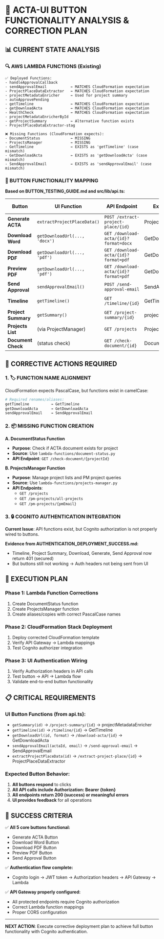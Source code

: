 # 🎯 ACTA-UI BUTTON FUNCTIONALITY ANALYSIS & CORRECTION PLAN

## 📊 CURRENT STATE ANALYSIS

### 🔍 AWS LAMBDA FUNCTIONS (Existing)
```
✅ Deployed Functions:
- handleApprovalCallback
- sendApprovalEmail           ← MATCHES CloudFormation expectation  
- ProjectPlaceDataExtractor   ← MATCHES CloudFormation expectation
- projectMetadataEnricher     ← Used for project summary
- autoApprovePending
- getTimeline                 ← MATCHES CloudFormation expectation
- getDownloadActa             ← MATCHES CloudFormation expectation  
- HealthCheck                 ← MATCHES CloudFormation expectation
- projectMetadataEnricherById
- getProjectSummary           ← Alternative function exists
- ProjectPlaceDataExtractor-stag

❌ Missing Functions (CloudFormation expects):
- DocumentStatus              ← MISSING
- ProjectsManager             ← MISSING  
- GetTimeline                 ← EXISTS as 'getTimeline' (case mismatch)
- GetDownloadActa             ← EXISTS as 'getDownloadActa' (case mismatch)
- SendApprovalEmail           ← EXISTS as 'sendApprovalEmail' (case mismatch)
```

### 🎯 BUTTON FUNCTIONALITY MAPPING

**Based on BUTTON_TESTING_GUIDE.md and src/lib/api.ts:**

| Button | UI Function | API Endpoint | Expected Lambda | Current Lambda Status |
|--------|-------------|--------------|----------------|----------------------|
| **Generate ACTA** | `extractProjectPlaceData()` | `POST /extract-project-place/{id}` | ProjectPlaceDataExtractor | ✅ EXISTS |
| **Download Word** | `getDownloadUrl(..., 'docx')` | `GET /download-acta/{id}?format=docx` | GetDownloadActa | ⚠️ EXISTS as 'getDownloadActa' |
| **Download PDF** | `getDownloadUrl(..., 'pdf')` | `GET /download-acta/{id}?format=pdf` | GetDownloadActa | ⚠️ EXISTS as 'getDownloadActa' |
| **Preview PDF** | `getDownloadUrl(..., 'pdf')` | `GET /download-acta/{id}?format=pdf` | GetDownloadActa | ⚠️ EXISTS as 'getDownloadActa' |
| **Send Approval** | `sendApprovalEmail()` | `POST /send-approval-email` | SendApprovalEmail | ⚠️ EXISTS as 'sendApprovalEmail' |
| **Timeline** | `getTimeline()` | `GET /timeline/{id}` | GetTimeline | ⚠️ EXISTS as 'getTimeline' |
| **Project Summary** | `getSummary()` | `GET /project-summary/{id}` | projectMetadataEnricher | ✅ EXISTS |
| **Projects List** | (via ProjectManager) | `GET /projects` | ProjectsManager | ❌ MISSING |
| **Document Check** | (status check) | `GET /check-document/{id}` | DocumentStatus | ❌ MISSING |

## 🔧 CORRECTIVE ACTIONS REQUIRED

### 1. 🏷️ **FUNCTION NAME ALIGNMENT** 
CloudFormation expects PascalCase, but functions exist in camelCase:

```bash
# Required renames/aliases:
getTimeline          → GetTimeline
getDownloadActa      → GetDownloadActa  
sendApprovalEmail    → SendApprovalEmail
```

### 2. 📦 **MISSING FUNCTION CREATION**

**A. DocumentStatus Function**
- **Purpose**: Check if ACTA document exists for project
- **Source**: Use `lambda-functions/document-status.py`
- **API Endpoint**: `GET /check-document/{projectId}`

**B. ProjectsManager Function**  
- **Purpose**: Manage project lists and PM project queries
- **Source**: Use `lambda-functions/projects-manager.py`
- **API Endpoints**: 
  - `GET /projects`
  - `GET /pm-projects/all-projects`
  - `GET /pm-projects/{pmEmail}`

### 3. 🔒 **COGNITO AUTHENTICATION INTEGRATION**

**Current Issue**: API functions exist, but Cognito authorization is not properly wired to buttons.

**Evidence from AUTHENTICATION_DEPLOYMENT_SUCCESS.md:**
- Timeline, Project Summary, Download, Generate, Send Approval now return 401 (secured)
- But buttons still not working → Auth headers not being sent from UI

## 🚀 EXECUTION PLAN

### Phase 1: Lambda Function Corrections
1. Create DocumentStatus function
2. Create ProjectsManager function  
3. Create aliases/copies with correct PascalCase names

### Phase 2: CloudFormation Stack Deployment
1. Deploy corrected CloudFormation template
2. Verify API Gateway → Lambda mappings
3. Test Cognito authorizer integration

### Phase 3: UI Authentication Wiring
1. Verify Authorization headers in API calls
2. Test button → API → Lambda flow
3. Validate end-to-end button functionality

## 📋 CRITICAL REQUIREMENTS

### UI Button Functions (from api.ts):
- `getSummary(id)` → `/project-summary/{id}` → projectMetadataEnricher
- `getTimeline(id)` → `/timeline/{id}` → GetTimeline  
- `getDownloadUrl(id, format)` → `/download-acta/{id}` → GetDownloadActa
- `sendApprovalEmail(actaId, email)` → `/send-approval-email` → SendApprovalEmail
- `extractProjectPlaceData(id)` → `/extract-project-place/{id}` → ProjectPlaceDataExtractor

### Expected Button Behavior:
1. **All buttons respond** to clicks
2. **All API calls include Authorization: Bearer {token}** 
3. **All endpoints return 200 (success) or meaningful errors**
4. **UI provides feedback** for all operations

## 🎯 SUCCESS CRITERIA

✅ **All 5 core buttons functional:**
- Generate ACTA Button
- Download Word Button  
- Download PDF Button
- Preview PDF Button
- Send Approval Button

✅ **Authentication flow complete:**
- Cognito login → JWT token → Authorization headers → API Gateway → Lambda

✅ **API Gateway properly configured:**
- All protected endpoints require Cognito authorization
- Correct Lambda function mappings
- Proper CORS configuration

---

**NEXT ACTION**: Execute corrective deployment plan to achieve full button functionality with Cognito authentication.
